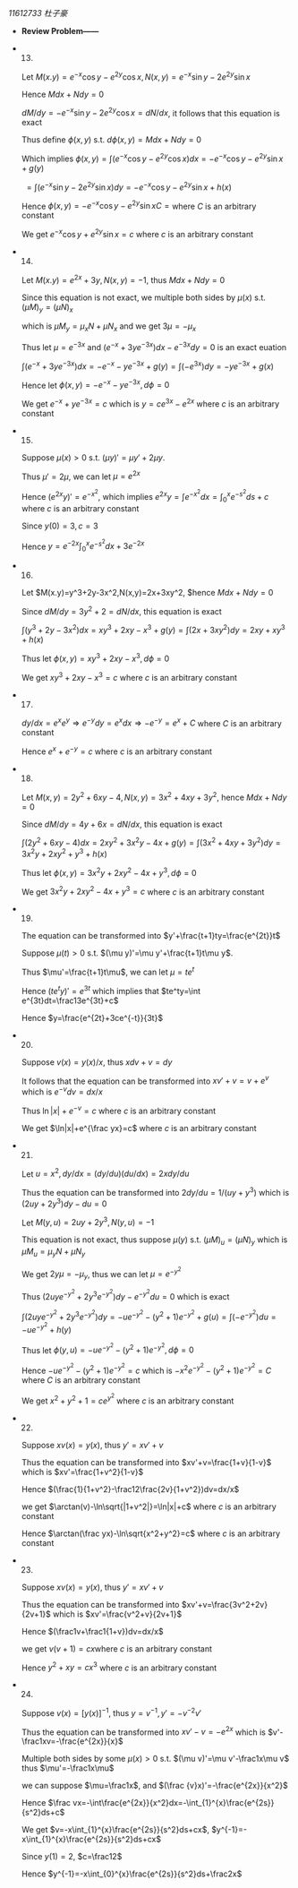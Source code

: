 *11612733 杜子豪*

* **Review Problem——**

* 13.

  Let $M(x.y)=e^{-x}\cos y-e^{2y}\cos x,N(x,y)=e^{-x}\sin y-2e^{2y}\sin x​$

  Hence $Mdx+Ndy=0​$

  $dM/dy=-e^{-x}\sin y-2e^{2y}\cos x=dN/dx​$, it follows that this equation is exact

  Thus define $\phi(x,y)$ s.t. $d\phi(x,y)=Mdx+Ndy=0$

  Which implies $\phi(x,y)=\int(e^{-x}\cos y-e^{2y}\cos x)dx=-e^{-x}\cos y-e^{2y}\sin x+g(y)​$

  ​				$=\int(e^{-x}\sin y-2e^{2y}\sin x)dy=-e^{-x}\cos y-e^{2y}\sin x+h(x)$

  Hence $\phi(x,y)=-e^{-x}\cos y-e^{2y}\sin xC=​$ where $C​$ is an arbitrary constant

  We get $e^{-x}\cos y+e^{2y}\sin x=c$ where $c$ is an arbitrary constant

  

* 14.

  Let $M(x.y)=e^{2x}+3y,N(x,y)=-1$, thus $Mdx+Ndy=0$

  Since this equation is not exact, we multiple both sides by $\mu(x)$ s.t. $(\mu M)_y=(\mu N)_x$

  which is $\mu M_y=\mu_xN+\mu N_x$ and we get $3\mu=-\mu_x$

  Thus let $\mu=e^{-3x}$ and $(e^{-x}+3ye^{-3x})dx-e^{-3x}dy=0$ is an exact euation

  $\int (e^{-x}+3ye^{-3x})dx=-e^{-x}-ye^{-3x}+g(y)=\int(-e^{3x})dy=-ye^{-3x}+g(x)$

  Hence let $\phi(x,y)=-e^{-x}-ye^{-3x},d\phi=0$

  We get $e^{-x}+ye^{-3x}=c$ which is $y=ce^{3x}-e^{2x}$ where $c$ is an arbitrary constant

  

* 15.

  Suppose $\mu(x)>0$ s.t. $(\mu y)'=\mu y'+2\mu y$.

  Thus $\mu'=2\mu​$, we can let $\mu=e^{2x}​$

  Hence $(e^{2x}y)'=e^{-x^2}$, which implies $e^{2x}y=\int e^{-x^2}dx=\int_{0}^{x}e^{-s^2}ds+c$ where $c$ is an arbitrary constant

  Since $y(0)=3,c=3$

  Hence $y=e^{-2x}\int_{0}^{x}e^{-s^2}dx+3e^{-2x}$

  

* 16.

  Let $M(x.y)=y^3+2y-3x^2,N(x,y)=2x+3xy^2, $hence $Mdx+Ndy=0$

  Since $dM/dy=3y^2+2=dN/dx​$, this equation is exact

  $\int(y^3+2y-3x^2)dx=xy^3+2xy-x^3+g(y)=\int(2x+3xy^2)dy=2xy+xy^3+h(x)​$

  Thus let $\phi(x,y)=xy^3+2xy-x^3,d\phi=0$

  We get $xy^3+2xy-x^3=c$ where $c$ is an arbitrary constant

  

* 17.

  $dy/dx=e^xe^y\Rightarrow e^{-y}dy=e^xdx\Rightarrow -e^{-y}=e^x+C$ where $C$ is an arbitrary constant

  Hence $e^x+e^{-y}=c$ where $c$ is an arbitrary constant

  

* 18.

  Let $M(x,y)=2y^2+6xy-4,N(x,y)=3x^2+4xy+3y^2$, hence $Mdx+Ndy=0$

  Since $dM/dy=4y+6x=dN/dx$, this equation is exact

  $\int(2y^2+6xy-4)dx=2xy^2+3x^2y-4x+g(y)=\int(3x^2+4xy+3y^2)dy=3x^2y+2xy^2+y^3+h(x)$

  Thus let $\phi(x,y)=3x^2y+2xy^2-4x+y^3,d\phi=0​$

  We get $3x^2y+2xy^2-4x+y^3=c$ where $c$ is an arbitrary constant

  

* 19.

  The equation can be transformed into $y'+\frac{t+1}ty=\frac{e^{2t}}t$

  Suppose $\mu(t)>0​$ s.t. $(\mu y)'=\mu y'+\frac{t+1}t\mu y​$.

  Thus $\mu'=\frac{t+1}t\mu$, we can let $\mu=te^t$

  Hence $(te^ty)'=e^{3t}$ which implies that $te^ty=\int e^{3t}dt=\frac13e^{3t}+c$

  Hence $y=\frac{e^{2t}+3ce^{-t}}{3t}$

  

* 20.

  Suppose $v(x)=y(x)/x$, thus $xdv+v=dy$

  It follows that the equation can be transformed into $xv'+v=v+e^v$ which is $e^{-v}dv=dx/x$

  Thus $\ln|x|+e^{-v}=c$ where $c$ is an arbitrary constant

  We get $\ln|x|+e^{\frac yx}=c$ where $c$ is an arbitrary constant

  

* 21.

  Let $u=x^2,dy/dx=(dy/du)(du/dx)=2xdy/du$

  Thus the equation can be transformed into $2dy/du=1/(uy+y^3)$ which is $(2uy+2y^3)dy-du=0$

  Let $M(y,u)=2uy+2y^3,N(y,u)=-1$

  This equation is not exact, thus suppose $\mu(y)$ s.t. $(\mu M)_u=(\mu N)_y$ which is $\mu M_u=\mu_yN+\mu N_y$

  We get $2y\mu=-\mu_y​$, thus we can let $\mu=e^{-y^2}​$

  Thus $(2uye^{-y^2}+2y^3e^{-y^2})dy-e^{-y^2}du=0$ which is exact

  $\int(2uye^{-y^2}+2y^3e^{-y^2})dy=-ue^{-y^2}-(y^2+1)e^{-y^2}+g(u)=\int(-e^{-y^2})du=-ue^{-y^2}+h(y)$

  Thus let $\phi(y,u)=-ue^{-y^2}-(y^2+1)e^{-y^2},d\phi=0​$

  Hence $-ue^{-y^2}-(y^2+1)e^{-y^2}=c$ which is $-x^2e^{-y^2}-(y^2+1)e^{-y^2}=C$ where $C$ is an arbitrary constant

  We get $x^2+y^2+1=ce^{y^2}$ where $c$ is an arbitrary constant

  

* 22.

  Suppose $xv(x)=y(x)$, thus $y'=xv'+v$

  Thus the equation can be transformed into $xv'+v=\frac{1+v}{1-v}​$ which is $xv'=\frac{1+v^2}{1-v}​$

  Hence $(\frac{1}{1+v^2}-\frac12\frac{2v}{1+v^2})dv=dx/x​$

  we get $\arctan(v)-\ln\sqrt{|1+v^2|}=\ln|x|+c$ where $c$ is an arbitrary constant

  Hence $\arctan(\frac yx)-\ln\sqrt{x^2+y^2}=c​$ where $c​$ is an arbitrary constant

  

* 23.

  Suppose $xv(x)=y(x)$, thus $y'=xv'+v$

  Thus the equation can be transformed into $xv'+v=\frac{3v^2+2v}{2v+1}$ which is $xv'=\frac{v^2+v}{2v+1}$

  Hence $(\frac1v+\frac1{1+v})dv=dx/x​$

  we get $v(v+1)=cx​$ where $c​$ is an arbitrary constant

  Hence $y^2+xy=cx^3$ where $c$ is an arbitrary constant

  

* 24.

  Suppose $v(x)=[y(x)]^{-1}$, thus $y=v^{-1},y'=-v^{-2}v'$

  Thus the equation can be transformed into $xv'-v=-e^{2x}$ which is $v'-\frac1xv=-\frac{e^{2x}}{x}$

  Multiple both sides by some $\mu(x)>0$ s.t. $(\mu v)'=\mu v'-\frac1x\mu v$ thus $\mu'=-\frac1x\mu$

  we can suppose $\mu=\frac1x$, and $(\frac {v}x)'=-\frac{e^{2x}}{x^2}$

  Hence $\frac vx=-\int\frac{e^{2x}}{x^2}dx=-\int_{1}^{x}\frac{e^{2s}}{s^2}ds+c​$

  We get $v=-x\int_{1}^{x}\frac{e^{2s}}{s^2}ds+cx$, $y^{-1}=-x\int_{1}^{x}\frac{e^{2s}}{s^2}ds+cx$

  Since $y(1)=2$, $c=\frac12$

  Hence $y^{-1}=-x\int_{0}^{x}\frac{e^{2s}}{s^2}ds+\frac2x$

  

